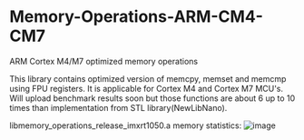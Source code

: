 # Memory-Operations-ARM-CM4-CM7
ARM Cortex M4/M7 optimized memory operations

This library contains optimized version of memcpy, memset and memcmp using FPU registers. It is applicable for Cortex M4 and Cortex M7 MCU's.
Will upload benchmark results soon but those functions are about 6 up to 10 times than implementation from STL library(NewLibNano).

libmemory_operations_release_imxrt1050.a memory statistics:
![image](https://github.com/aroesz98/Memory-Operations-ARM-CM4-CM7/assets/87637585/6410e2d3-7441-41bf-966d-b81cc10d5642)

